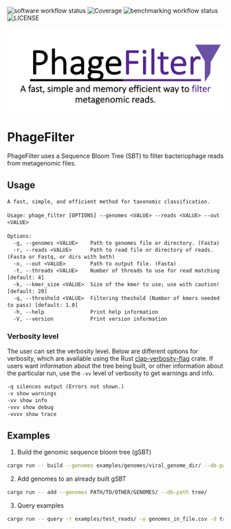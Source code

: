 ![software workflow status](https://github.com/Dreycey/PhageFilter/actions/workflows/rust.yml/badge.svg)
![Coverage](https://img.shields.io/badge/coverage-30.65%25-brightgreen.svg?style=flat-square)
![benchmarking workflow status](https://github.com/Dreycey/PhageFilter/actions/workflows/benchmarking_tests.yaml/badge.svg)
![LICENSE](https://img.shields.io/github/license/Dreycey/PhageFilter)

![phage filter logo](misc/PhageFilterLogo.png)

# PhageFilter

PhageFilter uses a Sequence Bloom Tree (SBT) to filter bacteriophage reads from metagenomic files.

## Usage

```
A fast, simple, and efficient method for taxonomic classification.

Usage: phage_filter [OPTIONS] --genomes <VALUE> --reads <VALUE> --out <VALUE>

Options:
  -g, --genomes <VALUE>    Path to genomes file or directory. (Fasta)
  -r, --reads <VALUE>      Path to read file or directory of reads. (Fasta or Fastq, or dirs with both)
  -o, --out <VALUE>        Path to output file. (Fasta)
  -t, --threads <VALUE>    Number of threads to use for read matching [default: 4]
  -k, --kmer_size <VALUE>  Size of the kmer to use; use with caution! [default: 20]
  -q, --threshold <VALUE>  Filtering theshold (Number of kmers needed to pass) [default: 1.0]
  -h, --help               Print help information
  -V, --version            Print version information
```

### Verbosity level

The user can set the verbosity level. Below are different options for verbosity, which are available using the Rust [clap-verbosity-flag](https://crates.io/crates/clap-verbosity-flag) crate. If users want information about the tree being built, or other information about the particular run, use the `-vv` level of verbosity to get warnings and info.

```
-q silences output (Errors not shown.)
-v show warnings
-vv show info
-vvv show debug
-vvvv show trace
```

## Examples

1. Build the genomic sequence bloom tree (gSBT)

```bash
cargo run -- build --genomes examples/genomes/viral_genome_dir/ --db-path tree
```

2. Add genomes to an already built gSBT

```bash
cargo run -- add --genomes PATH/TO/OTHER/GENOMES/ --db-path tree/
```

3. Query examples

```bash
cargo run -- query -r examples/test_reads/ -o genomes_in_file.csv -d tree/ -f 1.0
```

